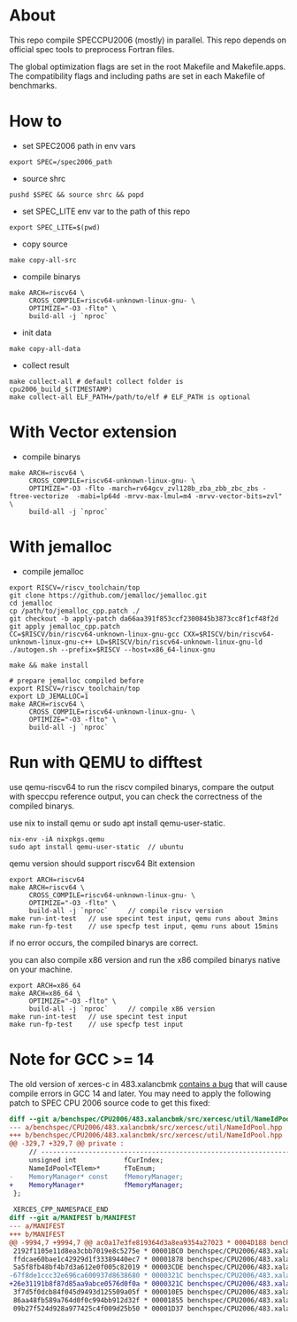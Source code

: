 # About

This repo compile SPECCPU2006 (mostly) in parallel.
This repo depends on official spec tools to preprocess Fortran files.

The global optimization flags are set in the root Makefile and Makefile.apps.
The compatibility flags and including paths are set in each Makefile of benchmarks.

# How to

- set SPEC2006 path in env vars

``` shell
export SPEC=/spec2006_path
```

- source shrc

``` shell
pushd $SPEC && source shrc && popd
```

- set SPEC_LITE env var to the path of this repo
``` shell
export SPEC_LITE=$(pwd)
```
- copy source
``` shell
make copy-all-src
```
- compile binarys
```
make ARCH=riscv64 \
     CROSS_COMPILE=riscv64-unknown-linux-gnu- \
     OPTIMIZE="-O3 -flto" \
     build-all -j `nproc`
```

- init data
```
make copy-all-data
```
- collect result
```
make collect-all # default collect folder is cpu2006_build_$(TIMESTAMP)
make collect-all ELF_PATH=/path/to/elf # ELF_PATH is optional
```

# With Vector extension

- compile binarys
```
make ARCH=riscv64 \
     CROSS_COMPILE=riscv64-unknown-linux-gnu- \
     OPTIMIZE="-O3 -flto -march=rv64gcv_zvl128b_zba_zbb_zbc_zbs -ftree-vectorize  -mabi=lp64d -mrvv-max-lmul=m4 -mrvv-vector-bits=zvl" \
     build-all -j `nproc`
```

# With jemalloc

- compile jemalloc

```
export RISCV=/riscv_toolchain/top
git clone https://github.com/jemalloc/jemalloc.git
cd jemalloc
cp /path/to/jemalloc_cpp.patch ./
git checkout -b apply-patch da66aa391f853ccf2300845b3873cc8f1cf48f2d
git apply jemalloc_cpp.patch
CC=$RISCV/bin/riscv64-unknown-linux-gnu-gcc CXX=$RISCV/bin/riscv64-unknown-linux-gnu-c++ LD=$RISCV/bin/riscv64-unknown-linux-gnu-ld ./autogen.sh --prefix=$RISCV --host=x86_64-linux-gnu

make && make install

```

```shell
# prepare jemalloc compiled before
export RISCV=/riscv_toolchain/top
export LD_JEMALLOC=1
make ARCH=riscv64 \
     CROSS_COMPILE=riscv64-unknown-linux-gnu- \
     OPTIMIZE="-O3 -flto" \
     build-all -j `nproc`
```

# Run with QEMU to difftest

use qemu-riscv64 to run the riscv compiled binarys, 
compare the output with speccpu reference output,
you can check the correctness of the compiled binarys.

use nix to install qemu or 
sudo apt install qemu-user-static.
```
nix-env -iA nixpkgs.qemu 
sudo apt install qemu-user-static  // ubuntu
```

qemu version should support riscv64 Bit extension

```shell
export ARCH=riscv64
make ARCH=riscv64 \
     CROSS_COMPILE=riscv64-unknown-linux-gnu- \
     OPTIMIZE="-O3 -flto" \
     build-all -j `nproc`     // compile riscv version
make run-int-test   // use specint test input, qemu runs about 3mins
make run-fp-test    // use specfp test input, qemu runs about 15mins
```

if no error occurs, the compiled binarys are correct.

you can also compile x86 version and run the x86 compiled binarys native on your machine.

```shell
export ARCH=x86_64
make ARCH=x86_64 \
     OPTIMIZE="-O3 -flto" \
     build-all -j `nproc`     // compile x86 version
make run-int-test   // use specint test input
make run-fp-test    // use specfp test input
```

# Note for GCC >= 14

The old version of xerces-c in 483.xalancbmk [contains a bug](https://gcc.gnu.org/bugzilla/show_bug.cgi?id=111544) that will cause compile errors in GCC 14 and later. You may need to apply the following patch to SPEC CPU 2006 source code to get this fixed:

```diff
diff --git a/benchspec/CPU2006/483.xalancbmk/src/xercesc/util/NameIdPool.hpp b/benchspec/CPU2006/483.xalancbmk/src/xercesc/util/NameIdPool.hpp
--- a/benchspec/CPU2006/483.xalancbmk/src/xercesc/util/NameIdPool.hpp
+++ b/benchspec/CPU2006/483.xalancbmk/src/xercesc/util/NameIdPool.hpp
@@ -329,7 +329,7 @@ private :
     // -----------------------------------------------------------------------
     unsigned int            fCurIndex;
     NameIdPool<TElem>*      fToEnum;
-    MemoryManager* const    fMemoryManager;
+    MemoryManager*          fMemoryManager;
 };
 
 XERCES_CPP_NAMESPACE_END
diff --git a/MANIFEST b/MANIFEST
--- a/MANIFEST
+++ b/MANIFEST
@@ -9994,7 +9994,7 @@ ac0a17e3fe819364d3a8ea9354a27023 * 0004D188 benchspec/CPU2006/483.xalancbmk/src/
 2192f1105e11d8ea3cbb7019e8c5275e * 00001BC0 benchspec/CPU2006/483.xalancbmk/src/xercesc/util/MsgLoaders/Win32/Win32MsgLoader.hpp
 ffdcae60bae1c42929d1f33389440ec7 * 00001878 benchspec/CPU2006/483.xalancbmk/src/xercesc/util/Mutexes.hpp
 5a5f8fb48bf4b7d3a612e0f005c82019 * 00003CDE benchspec/CPU2006/483.xalancbmk/src/xercesc/util/NameIdPool.c
-67f8de1ccc32e696ca600937d8638680 * 0000321C benchspec/CPU2006/483.xalancbmk/src/xercesc/util/NameIdPool.hpp
+26e31191b8f87d85aa9abce0576d0f0a * 0000321C benchspec/CPU2006/483.xalancbmk/src/xercesc/util/NameIdPool.hpp
 3f7d5f0dcb84f045d9493d125509a05f * 000010E5 benchspec/CPU2006/483.xalancbmk/src/xercesc/util/NetAccessors/Socket/SocketNetAccessor.hpp
 86aa48fb589a764d0f0c994bb912d32f * 00001855 benchspec/CPU2006/483.xalancbmk/src/xercesc/util/NetAccessors/Socket/UnixHTTPURLInputStream.hpp
 09b27f524d928a977425c4f009d25b50 * 00001D37 benchspec/CPU2006/483.xalancbmk/src/xercesc/util/NetAccessors/WinSock/BinHTTPURLInputStream.hpp

```
